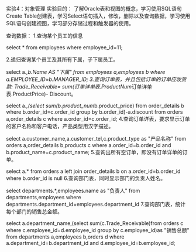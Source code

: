 实验4：对象管理
实验目的：
了解Oracle表和视图的概念，学习使用SQL语句Create Table创建表，学习Select语句插入，修改，删除以及查询数据，学习使用SQL语句创建视图，学习部分存储过程和触发器的使用。

查询数据：
1.查询某个员工的信息

select * from employees where employee_id=11;


2.递归查询某个员工及其所有下属，子下属员工。

select a.*,b.Name AS "下属"
from employees a,employees b
where a.EMPLOYEE_ID=b.MANAGER_ID;
3.查询订单表，并且包括订单的订单应收货款: Trade_Receivable= sum(订单详单表.ProductNum*订单详单表.ProductPrice)- Discount。

select a.*,(select sum(b.product_num*b.product_price)
from order_details b
where b.order_id=c.order_id
group by b.order_id)-a.discount 
from orders a,order_details c
where a.order_id=c.order_id;
4.查询订单详表，要求显示订单的客户名称和客户电话，产品类型用汉字描述。

select a.customer_name,a.customer_tel,c.product_type as "产品名称"
from orders a,order_details b,products c
where a.order_id=b.order_id and b.product_name=c.product_name;
5.查询出所有空订单，即没有订单详单的订单。

select a.*
from orders a left join order_details b
on a.order_id=b.order_id
where b.order_id is null
6.查询部门表，同时显示部门的负责人姓名。

select departments.*,employees.name as "负责人"
from departments,employees
where departments.department_id=employees.department_id
 7.查询部门表，统计每个部门的销售总金额。

  select a.department_name,(select sum(c.Trade_Receivable)from orders c  where c.employee_id=d.employee_id group by c.employee_id)as "销售总额"
from departments a,employees b,orders d
where a.department_id=b.department_id
and d.employee_id=b.employee_id;

